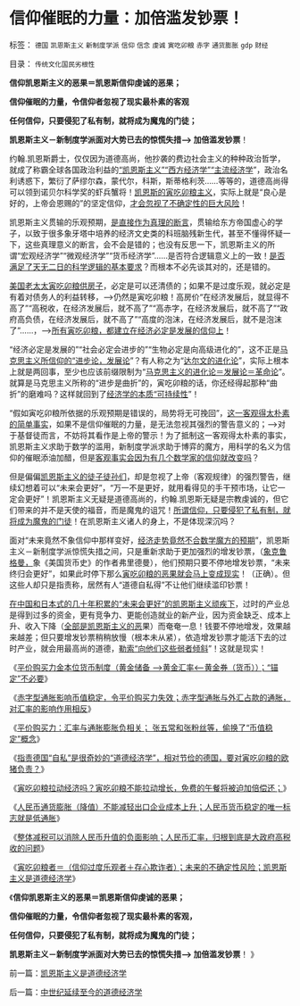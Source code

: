 # 信仰催眠的力量：加倍滥发钞票！

标签： `德国` `凯恩斯主义` `新制度学派` `信仰` `信念` `虔诚` `寅吃卯粮` `赤字` `通货膨胀` `gdp` `财经` 

目录： `传统文化国民劣根性`

**信仰凯恩斯主义的恶果＝凯恩斯信仰虔诚的恶果；**

**信仰催眠的力量，令信仰者忽视了现实最朴素的客观**

**任何信仰，只要侵犯了私有制，就将成为魔鬼的门徒；**

**凯恩斯主义－新制度学派面对大势已去的惊慌失措——> 加倍滥发钞票**！

约翰.凯恩斯爵士，仅仅因为道德高尚，他抄袭的费边社会主义的种种政治哲学，就成了称霸全球各国政治利益的[“凯恩斯主义”“西方经济学”“主流经济学](../../../2011/10/24/新制度学派使用纳什均衡代替了边际效用.md)”，政治名利诱惑下，繁衍了萨缪尔森，蒙代尔，科斯，斯蒂格利茨……等等的，道德高尚得可以领到诺贝尔科学奖的虾兵蟹将！[凯恩斯的寅吃卯粮主义](../../../2011/12/7/寅吃卯粮能拉动经济吗？免费的午餐将有什么后果？.md)，实际上就是“良心是好的，上帝会恩赐的”的坚定信仰，[才会忽视了不确定性的巨大风险](../../../2009/5/1/赌场必杀技，市场计划经济行政干预之自欺欺人.md)！

凯恩斯主义贯输的乐观预期，[是直接作为真理的断言](../../../2009/3/11/信仰，个人世界观的基础断言；不是绝对的道德标准.md)，贯输给东方帝国虚心的学子，以致于很多象牙塔中培养的经济文史类的科班脑残新生代，甚至不懂得怀疑一下，这些真理意义的断言，会不会是错的；也没有反思一下，凯恩斯主义的所谓“宏观经济学”“微观经济学”“货币经济学”……是否符合逻辑意义上的一致！[是否满足了天无二日的科学逻辑的基本要求](../../../2010/10/6/有神论的宗教是哲学，无神论的哲学是宗教.md)？而根本不必先谈其对的，还是错的。

[美国老太太寅吃卯粮供房子](../../../2011/12/7/寅吃卯粮能拉动经济吗？免费的午餐将有什么后果？.md)，必定是可以还清债的；如果不是过度乐观，就必定是有着对债务人的利益转移，——>仍然是寅吃卯粮！高房价“在经济发展后，就显得不高了”“高税收，在经济发展后，就不高了”“高赤字，在经济发展后，就不高了”“政府高负债，在经济发展后，就不高了”“高度的泡沫，在经济发展后，就不是泡沫了”……，——>[所有寅吃卯粮，都建立在经济必定是发展的信仰上](../../../2011/11/28/货币政策拉动增长不可能；大萧条＝经济危机＋金融危机.md)！

“经济必定是发展的”“社会必定会进步的”“生物必定是向高级进化的”，这不正是[马克思主义所信仰的“进步论，发展论](../../../2010/10/17/基督教迷信对马克思主义的贡献.md)”？有人称之为“[达尔文的进化论](../../../2009/4/24/科学进化论和达尔文主义.md)”，实际上根本上就是两回事，至少也应该前缀限制为“[马克思主义的进化论＝发展论＝革命论](../../../2009/4/28/用阶段性社会发展史理解人类社会是误读社会进化.md)”。就算是马克思主义所称的“进步是曲折”的，寅吃卯粮的话，你还经得起那种“曲折”的磨难吗？这样就回到了[经济学的本质“可持续性](../../../2011/6/2/市场经济确保可持续性.md)”！

“假如寅吃卯粮所依据的乐观预期是错误的，局势将无可挽回”，[这一客观得太朴素的简单事实](../../../2010/1/15/进化论本质规律就是成本效益定律.md)，如果不是信仰催眠的力量，是无法忽视其强烈的警告意义的；——>对于基督徒而言，不妨将其看作是上帝的警示！为了抵制这一客观得太朴素的事实，凯恩斯主义求助于数学的滥用，新制度学派求助于博弈的魔方，用科学的名义为信仰的催眠添油加醋，但是[客观事实会因为有几个数学家的信仰就改变吗](../../../2009/5/10/数学工具与科学实证性的关系.md)？

但是偏偏[凯恩斯主义的徒子徒孙们](../../../2011/2/20/御用定制的萨缪尔森分子.md)，却是忽视了上帝（客观规律）的强烈警告，继续幻想着可以“未来会更好”，“万一不是更好，就用看得见的手干预市场，让它一定会更好”！凯恩斯主义无疑是道德高尚的，约翰.凯恩斯无疑是宗教虔诚的，但它们带来的并不是天使的福音，而是魔鬼的诅咒！[所谓信仰，只要侵犯了私有制，就将成为魔鬼的门徒](../../../2010/6/21/人权普世的个体价值观是善恶的唯一标准.md)！在凯恩斯主义诸人的身上，不是体现深沉吗？

面对“未来竟然不象信仰中那样变好，[经济走势竟然不合数学魔方的预期](../../../2010/6/19/数学滥用令社会科盲化.md)”，凯恩斯主义－新制度学派惊慌失措之间，只是重新求助于更加强烈的增发钞票，（[象克鲁格曼，](../../../2010/7/16/克鲁格曼示范大师级诡辩.md)象《美国货币史》的作者弗里德曼），他们预期只要不停地增发钞票，“未来终归会更好”，如果此时停下那么[寅吃卯粮的恶果就会马上变成现实](../../../2011/6/7/凯恩斯乘数模型源于银行储备金备数模型.md)！（正确）。但这些人却只是指责称，居然有人“道德自私得”不让他们继续滥印钞票！

[在中国和日本式的几十年积累的“未来会更好”的凯恩斯主义顽疾下](../../../2010/5/15/乱世和血性和东亚傻逼大赛史.md)，过时的产业总是得到过多的资金，更有竞争力、更能创造就业的新产业，因为资金缺乏、成本上升、收入下降（[全部是凯恩斯主义的恶](../../../2011/12/7/法定货币不允许有任何锚！人民币降值无助出口企业.md)果）而奄奄一息！钱要不停地增发，效果越来越差；但只要增发钞票稍稍放慢（根本未从紧），依造增发钞票才能活下去的过时产业，就会用最高尚的道德，[勒索“向他们这些弱者倾斜](http://hi.baidu.com/darthchn/blog/item/e35371948a360a42d1135e84.html)”！这就是现实！

《[平价购买力金本位货币制度（黄金储备
——>黄金汇率<——黄金券（货币））；“锚定”不必要](../../../2011/11/30/平价购买力的黄金，外汇，汇率和通货膨胀.md)》

《[赤字型通胀影响币值稳定，令平价购买力失效；赤字型通胀与外汇占款的通胀，对汇率的影响作用相反](../../../2011/11/30/平价购买力中不同类型的通胀与汇率的关系.md)》

《[平价购买力：汇率与通胀膨胀负相关；
张五常和张粉丝等，偷换了“币值稳定”概念](../../../2011/11/30/平价购买力的货币“稳定”：汇率稳定则通货膨胀.md)》

《[指责德国“自私”是很奇妙的“道德经济学”，相对节俭的德国，要对寅吃卯粮的欧猪负责？](../../../2011/12/6/指责德国“自私”是很奇妙的“道德经济学”.md)》

《[寅吃卯粮拉动经济吗？寅吃卯粮不能拉动增长，免费的午餐将被迫加倍偿还；](../../../2011/12/7/寅吃卯粮能拉动经济吗？免费的午餐将有什么后果？.md)》

《[人民币通货膨胀（降值）不能减轻出口企业成本上升；人民币货币稳定的唯一标志就是低通胀](../../../2011/12/7/法定货币不允许有任何锚！人民币降值无助出口企业.md)》

《[整体减税可以消除人民币升值的负面影响；人民币汇率，归根到底是大政府高税收的问题](../../../2011/12/7/人民币汇率归根到底是大政府高税收的问题.md)》

《[寅吃卯粮者＝（信仰过度乐观者＋存心欺诈者）；未来的不确定性风险；凯恩斯主义是道德经济学](../../../2011/12/8/凯恩斯主义是道德经济学.md)》

《**信仰凯恩斯主义的恶果＝凯恩斯信仰虔诚的恶果；**

**信仰催眠的力量，令信仰者忽视了现实最朴素的客观，**

**任何信仰，只要侵犯了私有制，就将成为魔鬼的门徒；**

**凯恩斯主义－新制度学派面对大势已去的惊慌失措——> 加倍滥发钞票**！
》



前一篇：[凯恩斯主义是道德经济学](../../../2011/12/8/凯恩斯主义是道德经济学.md)

后一篇：[中世纪延续至今的道德经济学](../../../2011/12/8/中世纪延续至今的道德经济学.md)